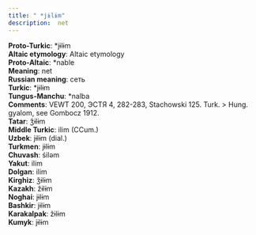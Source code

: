 ```yaml
---
title: " *jɨlɨm"
description:  net
---
```


<strong>Proto-Turkic</strong>:  *jɨlɨm<br>
<strong>Altaic etymology</strong>:  Altaic etymology<br>
<strong> Proto-Altaic</strong>:  *nable<br>
<strong>Meaning</strong>:  net<br>
<strong>Russian meaning</strong>:  сеть<br>
<strong>Turkic</strong>:  *jɨlɨm<br>
<strong>Tungus-Manchu</strong>:  *nalba<br>
<strong>Comments</strong>:  VEWT 200, ЭСТЯ 4, 282-283, Stachowski 125. Turk. > Hung. gyalom, see Gombocz 1912.<br>
<strong>Tatar</strong>:  ǯɨlɨm<br>
<strong>Middle Turkic</strong>:  ilim (CCum.)<br>
<strong>Uzbek</strong>:  jɨlɨm (dial.)<br>
<strong>Turkmen</strong>:  jɨlɨm<br>
<strong>Chuvash</strong>:  śilǝm<br>
<strong>Yakut</strong>:  ilim<br>
<strong>Dolgan</strong>:  ilim<br>
<strong>Kirghiz</strong>:  ǯɨlɨm<br>
<strong>Kazakh</strong>:  žɨlɨm<br>
<strong>Noghai</strong>:  jɨlɨm<br>
<strong>Bashkir</strong>:  jɨlɨm<br>
<strong>Karakalpak</strong>:  žɨlɨm<br>
<strong>Kumyk</strong>:  jɨlɨm<br>


